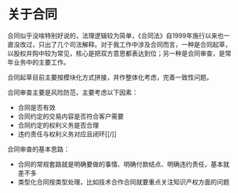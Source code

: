 # 关于合同

合同似乎没啥特别好说的，法理逻辑较为简单，《合同法》自1999年施行以来也一直没改过，只出了几个司法解释。对于我工作中涉及合同而言，一种是合同起草，以股权并购中较为常见，核心是把双方意思都表达到位；另一种是合同审查，是常年业务中的主要工作。

合同起草目前主要按模块化方式拼接，并作整体化考虑，完善一致性问题。

合同审查主要是风险防范，主要考虑以下因素：
- 合同是否有效
- 合同约定的交易内容是否符合客户需要
- 合同约定的权利义务是否合理
- 违约责任与权利义务对应且闭环[[/]]

合同审查的基本思路：
- 合同的常规套路就是明确要做的事情、明确付款结点、明确违约责任，基本就差不多
- 类型化合同按类型处理，比如技术合作合同就要重点关注知识产权方面的问题